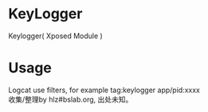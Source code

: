 # KeyLogger
Keylogger( Xposed Module )  
# Usage  
Logcat use filters, for example tag:keylogger app/pid:xxxx  
收集/整理by hlz#bslab.org, 出处未知。
